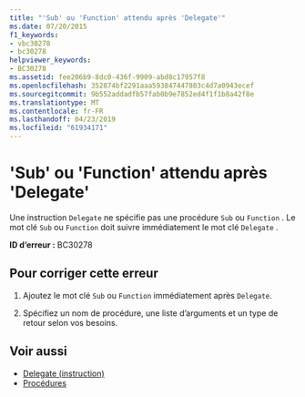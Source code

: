 ```yaml
---
title: "'Sub' ou 'Function' attendu après 'Delegate'"
ms.date: 07/20/2015
f1_keywords:
- vbc30278
- bc30278
helpviewer_keywords:
- BC30278
ms.assetid: fee206b9-8dc0-436f-9909-abd8c17957f8
ms.openlocfilehash: 352874bf2291aaa593847447803c4d7a0943ecef
ms.sourcegitcommit: 9b552addadfb57fab0b9e7852ed4f1f1b8a42f8e
ms.translationtype: MT
ms.contentlocale: fr-FR
ms.lasthandoff: 04/23/2019
ms.locfileid: "61934171"
---
```

# <a name="sub-or-function-expected-after-delegate"></a>'Sub' ou 'Function' attendu après 'Delegate'
Une instruction `Delegate` ne spécifie pas une procédure `Sub` ou `Function` . Le mot clé `Sub` ou `Function` doit suivre immédiatement le mot clé `Delegate` .  
  
 **ID d’erreur :** BC30278  
  
## <a name="to-correct-this-error"></a>Pour corriger cette erreur  
  
1. Ajoutez le mot clé `Sub` ou `Function` immédiatement après `Delegate`.  
  
2. Spécifiez un nom de procédure, une liste d’arguments et un type de retour selon vos besoins.  
  
## <a name="see-also"></a>Voir aussi

- [Delegate (instruction)](../../visual-basic/language-reference/statements/delegate-statement.md)
- [Procédures](../../visual-basic/programming-guide/language-features/procedures/index.md)
